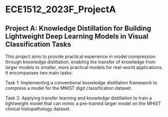 # ECE1512_2023F_ProjectA

## Project A: Knowledge Distillation for Building Lightweight Deep Learning Models in Visual Classification Tasks

This project aims to provide practical experience in model compression through knowledge distillation, enabling the transfer of knowledge from larger models to smaller, more practical models for real-world applications. It encompasses two main tasks:

Task 1: Implementing a conventional knowledge distillation framework to compress a model for the MNIST digit classification dataset. 


Task 2: Applying transfer learning and knowledge distillation to train a lightweight model that can mimic a pre-trained larger model on the MHIST clinical histopathology dataset.
